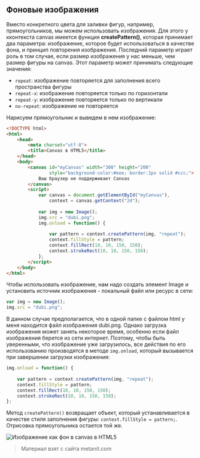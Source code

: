 ## Фоновые изображения

Вместо конкретного цвета для заливки фигур, например, прямоугольников, мы можем использовать изображения. Для этого у кконтекста canvas имеется функция **createPattern()**, которая принимает два параметра: изображение, которое будет использоваться в качестве фона, и принцип повторения изображения. Последний параметр играет роль в том случае, если размер изображения у нас меньше, чем размер фигуры на canvas. Этот параметр может принимать следующие значения:
- `repeat`: изображение повторяется для заполнения всего пространства фигуры
- `repeat-x`: изображение повторяется только по горизонтали
- `repeat-y`: изображение повторяется только по вертикали
- `no-repeat`: изображение не повторяется

Нарисуем прямоугольник и выведем в нем изображение:

```html
<!DOCTYPE html>
<html>
    <head>
        <meta charset="utf-8">
        <title>Canvas в HTML5</title>
    </head>
    <body>
        <canvas id="myCanvas" width="300" height="200" 
                style="background-color:#eee; border:1px solid #ccc;">
            Ваш браузер не поддерживает Canvas
        </canvas>
        <script>
            var canvas = document.getElementById("myCanvas"), 
                context = canvas.getContext("2d");
                
            var img = new Image();
            img.src = "dubi.png";
            img.onload = function() {
                
                var pattern = context.createPattern(img, "repeat");
                context.fillStyle = pattern;
                context.fillRect(10, 10, 150, 150);
                context.strokeRect(10, 10, 150, 150);
            };
        </script>
    </body>
</html>
```

Чтобы использовать изображение, нам надо создать элемент Image и установить источник изображения - локальный файл или ресурс в сети:

```js
var img = new Image();
img.src = "dubi.png";
```

В данном случае предполагается, что в одной папке с файлом html у меня находится файл изображения dubi.png. Однако загрузка изображения может занять некоторое время, особенно если файл изображения берется из сети интернет. Поэтому, чтобы быть уверенными, что изображение уже загрузилось, все действия по его использованию производятся в методе `img.onload`, который вызывается при завершении загрузки изображения:

```js
img.onload = function() {
                
    var pattern = context.createPattern(img, "repeat");
    context.fillStyle = pattern;
    context.fillRect(10, 10, 150, 150);
    context.strokeRect(10, 10, 150, 150);
};
```

Метод `createPattern()` возвращает объект, который устанавливается в качестве стиля заполнения фигуры: `context.fillStyle = pattern;`. Отрисовка прямоугольника остается той же.

![Изображение как фон в canvas в HTML5](https://metanit.com/web/html5/pics/6.3.png)


> Материал взят с сайта metanit.com